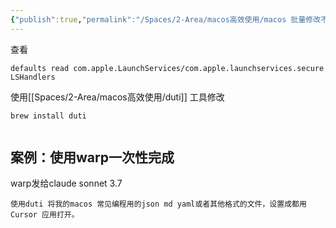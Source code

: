 ```yaml
---
{"publish":true,"permalink":"/Spaces/2-Area/macos高效使用/macos 批量修改不同扩展名的默认程序 - duti.md","created":"2024-12-16","modified":"2025-06-24","cssclasses":""}
---
```



查看

```
defaults read com.apple.LaunchServices/com.apple.launchservices.secure LSHandlers
```

使用[[Spaces/2-Area/macos高效使用/duti]] 工具修改

```
brew install duti
```

```

```

## 案例：使用warp一次性完成

warp发给claude sonnet 3.7

```
使用duti 将我的macos 常见编程用的json md yaml或者其他格式的文件，设置成都用 Cursor 应用打开。
```
